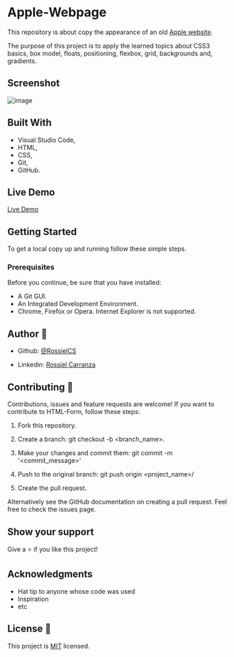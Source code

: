 # Apple-Webpage

This repository is about copy the appearance of an old [Apple website](https://web.archive.org/web/20140301004610/http://www.apple.com/).  

The purpose of this project is to apply the learned topics about CSS3 basics, box model, floats, positioning, flexbox, grid, backgrounds and, gradients.
  
  

## Screenshot

  

![image](https://user-images.githubusercontent.com/60085697/75983165-c5020180-5ec6-11ea-9c96-3032c044d71b.png)

## Built With
* Visual Studio Code,
* HTML,
* CSS,
* Git,
* GitHub.

## Live Demo
[Live Demo](https://rawcdn.githack.com/RossielCS/Apple-Webpage/487f70f4390b52a65f05ba21941416674b1a6765/index.html)

  
 ## Getting Started
 To get a local copy up and running follow these simple steps.

### Prerequisites

Before you continue, be sure that you have installed:
* A Git GUI.
* An Integrated Development Environment.
* Chrome, Firefox or Opera. Internet Explorer is not supported. 

  
  

## Author 👤

* Github: [@RossielCS](https://github.com/RossielCS)

* Linkedin: [Rossiel Carranza](https://www.linkedin.com/in/rossiel-carranza-1666b11a1/)

  
  

## Contributing 🤝 

Contributions, issues and feature requests are welcome!
If you want to contribute to HTML-Form, follow these steps:

  

1. Fork this repository.

2. Create a branch: git checkout -b <branch_name>.

3. Make your changes and commit them: git commit -m '<commit_message>'

4. Push to the original branch: git push origin <project_name>/<location>

5. Create the pull request.

  

Alternatively see the GitHub documentation on creating a pull request.
Feel free to check the issues page.

  
  

## Show your support
Give a ⭐️ if you like this project!

  
  

## Acknowledgments
* Hat tip to anyone whose code was used
* Inspiration
* etc

  
  

## License 📝
This project is [MIT](https://github.com/microverseinc/readme-template/blob/master/lic.url) licensed.
